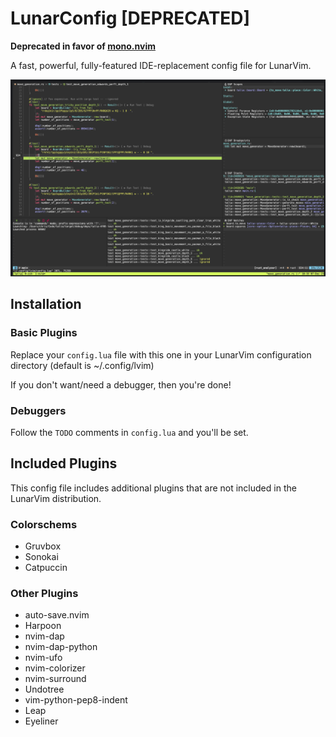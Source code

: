 # LunarConfig [DEPRECATED]
**Deprecated in favor of [mono.nvim](https://github.com/chrisfishbob/mono.nvim)**

A fast, powerful, fully-featured IDE-replacement config file for LunarVim.

![alt text](https://github.com/chrisfishbob/LunarConfig/blob/main/lunar_config_screenshot.png?raw=true)

## Installation
### Basic Plugins
Replace your `config.lua` file with this one in your LunarVim configuration directory (default is ~/.config/lvim)

If you don't want/need a debugger, then you're done! 

### Debuggers
Follow the `TODO` comments in `config.lua` and you'll be set.

## Included Plugins
This config file includes additional plugins that are not included in the LunarVim distribution.

### Colorschems
* Gruvbox
* Sonokai
* Catpuccin

### Other Plugins
* auto-save.nvim
* Harpoon
* nvim-dap
* nvim-dap-python
* nvim-ufo
* nvim-colorizer
* nvim-surround
* Undotree
* vim-python-pep8-indent
* Leap
* Eyeliner
